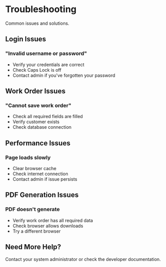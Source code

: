 # Troubleshooting

Common issues and solutions.

## Login Issues

### "Invalid username or password"

- Verify your credentials are correct
- Check Caps Lock is off
- Contact admin if you've forgotten your password

## Work Order Issues

### "Cannot save work order"

- Check all required fields are filled
- Verify customer exists
- Check database connection

## Performance Issues

### Page loads slowly

- Clear browser cache
- Check internet connection
- Contact admin if issue persists

## PDF Generation Issues

### PDF doesn't generate

- Verify work order has all required data
- Check browser allows downloads
- Try a different browser

## Need More Help?

Contact your system administrator or check the developer documentation.
